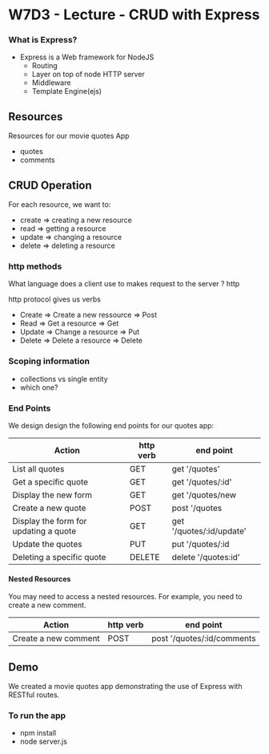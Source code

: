 # W7D3 - Lecture - CRUD with Express

### What is Express?

- Express is a Web framework for NodeJS
  - Routing
  - Layer on top of node HTTP server
  - Middleware
  - Template Engine(ejs)

## Resources

Resources for our movie quotes App

- quotes
- comments

## CRUD Operation

For each resource, we want to:

- create => creating a new resource
- read => getting a resource
- update => changing a resource
- delete => deleting a resource

### http methods

What language does a client use to makes request to the server ? http

http protocol gives us verbs

- Create => Create a new ressource => Post
- Read => Get a resource => Get
- Update => Change a resource => Put
- Delete => Delete a resource => Delete

### Scoping information

- collections vs single entity
- which one?

### End Points

We design design the following end points for our quotes app:

| Action                                | http verb | end point                |
| ------------------------------------- | --------- | ------------------------ |
| List all quotes                       | GET       | get '/quotes'            |
| Get a specific quote                  | GET       | get '/quotes/:id'        |
| Display the new form                  | GET       | get '/quotes/new         |
| Create a new quote                    | POST      | post '/quotes            |
| Display the form for updating a quote | GET       | get '/quotes/:id/update' |
| Update the quotes                     | PUT       | put '/quotes/:id         |
| Deleting a specific quote             | DELETE    | delete '/quotes:id'      |

#### Nested Resources

You may need to access a nested resources. For example, you need to create a new comment.

| Action               | http verb | end point                  |
| -------------------- | --------- | -------------------------- |
| Create a new comment | POST      | post '/quotes/:id/comments |

## Demo

We created a movie quotes app demonstrating the use of Express with RESTful routes.

### To run the app

- npm install
- node server.js
